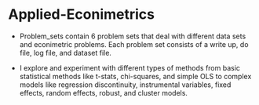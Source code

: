 # Applied-Econimetrics
- Problem_sets contain 6 problem sets that deal with different data sets and econimetric problems. Each problem set consists of a write up, do file, log file, and dataset file. 

- I explore and experiment with different types of methods from basic statistical methods like t-stats, chi-squares, and simple OLS to complex models like regression discontinuity, instrumental variables, fixed effects, random effects, robust, and cluster models.  
